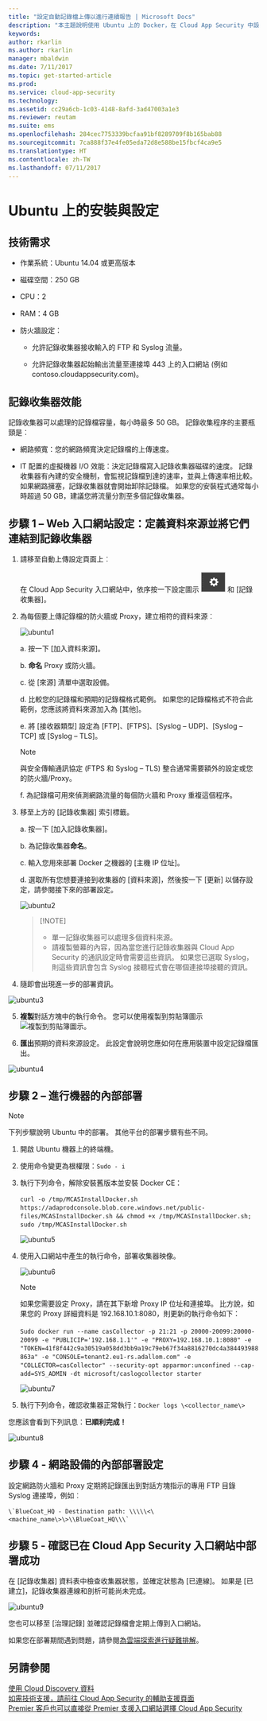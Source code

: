 ```yaml
---
title: "設定自動記錄檔上傳以進行連續報告 | Microsoft Docs"
description: "本主題說明使用 Ubuntu 上的 Docker，在 Cloud App Security 中設定自動記錄檔上傳以進行連續報告的程序。"
keywords: 
author: rkarlin
ms.author: rkarlin
manager: mbaldwin
ms.date: 7/11/2017
ms.topic: get-started-article
ms.prod: 
ms.service: cloud-app-security
ms.technology: 
ms.assetid: cc29a6cb-1c03-4148-8afd-3ad47003a1e3
ms.reviewer: reutam
ms.suite: ems
ms.openlocfilehash: 284cec7753339bcfaa91bf8289709f8b165bab88
ms.sourcegitcommit: 7ca888f37e4fe05eda72d8e588be15fbcf4ca9e5
ms.translationtype: HT
ms.contentlocale: zh-TW
ms.lasthandoff: 07/11/2017
---
```

# <a name="set-up-and-configuration-on-ubuntu"></a>Ubuntu 上的安裝與設定

## <a name="technical-requirements"></a>技術需求

-   作業系統：Ubuntu 14.04 或更高版本

-   磁碟空間：250 GB

-   CPU：2

-   RAM：4 GB

-   防火牆設定：

    -   允許記錄收集器接收輸入的 FTP 和 Syslog 流量。

    -   允許記錄收集器起始輸出流量至連接埠 443 上的入口網站 (例如 contoso.cloudappsecurity.com)。

## <a name="log-collector-performance"></a>記錄收集器效能

記錄收集器可以處理的記錄檔容量，每小時最多 50 GB。 記錄收集程序的主要瓶頸是︰

-   網路頻寬：您的網路頻寬決定記錄檔的上傳速度。

-   IT 配置的虛擬機器 I/O 效能：決定記錄檔寫入記錄收集器磁碟的速度。 記錄收集器有內建的安全機制，會監視記錄檔到達的速率，並與上傳速率相比較。 如果網路擁塞，記錄收集器就會開始卸除記錄檔。 如果您的安裝程式通常每小時超過 50 GB，建議您將流量分割至多個記錄收集器。

## <a name="step-1--web-portal-configuration-define-data-sources-and-link-them-to-a-log-collector"></a>步驟 1 – Web 入口網站設定：定義資料來源並將它們連結到記錄收集器

1.  請移至自動上傳設定頁面上︰  <br></br>在 Cloud App Security 入口網站中，依序按一下設定圖示 ![設定圖示](./media/settings-icon.png) 和 [記錄收集器]。

2.  為每個要上傳記錄檔的防火牆或 Proxy，建立相符的資料來源︰

    ![ubuntu1](./media/ubuntu1.png)

    a. 按一下 [加入資料來源]。

    b. **命名** Proxy 或防火牆。

    c. 從 [來源] 清單中選取設備。

    d. 比較您的記錄檔和預期的記錄檔格式範例。 如果您的記錄檔格式不符合此範例，您應該將資料來源加入為 [其他]。

    e. 將 [接收器類型] 設定為 [FTP]、[FTPS]、[Syslog – UDP]、[Syslog – TCP] 或 [Syslog – TLS]。
    >[!NOTE]
    >與安全傳輸通訊協定 (FTPS 和 Syslog – TLS) 整合通常需要額外的設定或您的防火牆/Proxy。

    f. 為記錄檔可用來偵測網路流量的每個防火牆和 Proxy 重複這個程序。

3.  移至上方的 [記錄收集器] 索引標籤。

    a. 按一下 [加入記錄收集器]。

    b. 為記錄收集器**命名**。

    c. 輸入您用來部署 Docker 之機器的 [主機 IP 位址]。

    d. 選取所有您想要連接到收集器的 [資料來源]，然後按一下 [更新] 以儲存設定，請參閱接下來的部署設定。

    ![ubuntu2](./media/ubuntu2.png)

    >  [!NOTE]
    > - 單一記錄收集器可以處理多個資料來源。
    >- 請複製螢幕的內容，因為當您進行記錄收集器與 Cloud App Security 的通訊設定時會需要這些資訊。 如果您已選取 Syslog，則這些資訊會包含 Syslog 接聽程式會在哪個連接埠接聽的資訊。

4.  隨即會出現進一步的部署資訊。

 ![ubuntu3](./media/ubuntu3.png)

5.  **複製**對話方塊中的執行命令。 您可以使用複製到剪貼簿圖示 ![複製到剪貼簿圖示](./media/copy-icon.png)。

6.  **匯出**預期的資料來源設定。 此設定會說明您應如何在應用裝置中設定記錄檔匯出。

  ![ubuntu4](./media/ubuntu4.png)

## <a name="step-2--on-premises-deployment-of-your-machine"></a>步驟 2 – 進行機器的內部部署

> [!Note]
> 下列步驟說明 Ubuntu 中的部署。 其他平台的部署步驟有些不同。

1.  開啟 Ubuntu 機器上的終端機。

2.  使用命令變更為根權限：`Sudo - i`

3.  執行下列命令，解除安裝舊版本並安裝 Docker CE：

    `curl -o /tmp/MCASInstallDocker.sh
    https://adaprodconsole.blob.core.windows.net/public-files/MCASInstallDocker.sh
    && chmod +x /tmp/MCASInstallDocker.sh; sudo /tmp/MCASInstallDocker.sh`

    ![ubuntu5](./media/ubuntu5.png)

4.  使用入口網站中產生的執行命令，部署收集器映像。

    ![ubuntu6](./media/ubuntu6.png)

    >[!NOTE]
    >如果您需要設定 Proxy，請在其下新增 Proxy IP 位址和連接埠。 比方說，如果您的 Proxy 詳細資料是 192.168.10.1:8080，則更新的執行命令如下：<br></br>
     `Sudo docker run --name casCollector -p 21:21 -p 20000-20099:20000-20099 -e
    "PUBLICIP='192.168.1.1'" -e "PROXY=192.168.10.1:8080" -e
    "TOKEN=41f8f442c9a30519a058dd3bb9a19c79eb67f34a8816270dc4a384493988863a" -e
    "CONSOLE=tenant2.eu1-rs.adallom.com" -e "COLLECTOR=casCollector" --security-opt
    apparmor:unconfined --cap-add=SYS_ADMIN -dt microsoft/caslogcollector starter`

    ![ubuntu7](./media/ubuntu7.png)

5.  執行下列命令，確認收集器正常執行：`Docker logs \<collector_name\>`

您應該會看到下列訊息：**已順利完成！**

  ![ubuntu8](./media/ubuntu8.png)

## <a name="step-4---on-premises-configuration-of-your-network-appliances"></a>步驟 4 - 網路設備的內部部署設定

設定網路防火牆和 Proxy 定期將記錄匯出到對話方塊指示的專用 FTP 目錄 Syslog 連接埠，例如︰

    \`BlueCoat_HQ - Destination path: \\\\\<\<machine_name\>\>\\BlueCoat_HQ\\\`

## <a name="step-5---verify-the-successful-deployment-in-the-cloud-app-security-portal"></a>步驟 5 - 確認已在 Cloud App Security 入口網站中部署成功

在 [記錄收集器] 資料表中檢查收集器狀態，並確定狀態為 [已連線]。 如果是 [已建立]，記錄收集器連線和剖析可能尚未完成。

 ![ubuntu9](./media/ubuntu9.png)

您也可以移至 [治理記錄] 並確認記錄檔會定期上傳到入口網站。

如果您在部署期間遇到問題，請參閱[為雲端探索進行疑難排解](troubleshooting-cloud-discovery.md)。

## <a name="see-also"></a>另請參閱
[使用 Cloud Discovery 資料](working-with-cloud-discovery-data.md)  
[如需技術支援，請前往 Cloud App Security 的輔助支援頁面](http://support.microsoft.com/oas/default.aspx?prid=16031)  
[Premier 客戶也可以直接從 Premier 支援入口網站選擇 Cloud App Security](https://premier.microsoft.com/)

